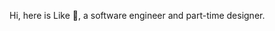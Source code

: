 <!-- ![info](https://github-readme-stats.vercel.app/api?username=ekilzen&hide_title=true&show_icons=true&theme=onedark) -->

<!-- [![wakatime](https://github-readme-stats.vercel.app/api/wakatime?username=ekil&layout=compact&theme=onedark&langs_count=6)](https://wakatime.com/@ekil) -->

<!-- ![lang](https://github-readme-stats.vercel.app/api/top-langs/?username=ekil1100&layout=compact&theme=onedark&langs_count=6) -->

<!-- <image style="transform: scale(0.7)" src="https://wakatime.com/share/@ekil/054f58e3-d56e-429d-8ae9-e04259a1d24b.svg" /> -->

Hi, here is Like 👋, a software engineer and part-time designer.
